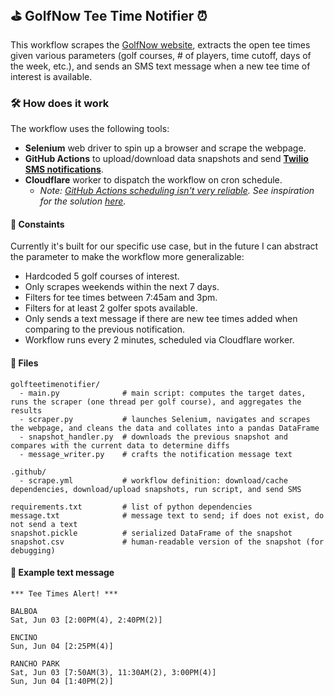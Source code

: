 ## ⛳ GolfNow Tee Time Notifier ⏰

This workflow scrapes the [GolfNow website](https://www.golfnow.com/), extracts the open tee times given various parameters (golf courses, # of players, time cutoff, days of the week, etc.), and sends an SMS text message when a new tee time of interest is available.

### 🛠️ How does it work
The workflow uses the following tools:
* __Selenium__ web driver to spin up a browser and scrape the webpage.
* __GitHub Actions__ to upload/download data snapshots and send __[Twilio SMS notifications](https://github.com/marketplace/actions/twilio-sms)__.
* __Cloudflare__ worker to dispatch the workflow on cron schedule.
  * _Note: [GitHub Actions scheduling isn't very reliable](https://upptime.js.org/blog/2021/01/22/github-actions-schedule-not-working/). See inspiration for the solution [here](https://github.com/upptime/upptime/issues/42#issuecomment-840264035)._

#### 🚧 Constaints
Currently it's built for our specific use case, but in the future I can abstract the parameter to make the workflow more generalizable:
* Hardcoded 5 golf courses of interest.
* Only scrapes weekends within the next 7 days.
* Filters for tee times between 7:45am and 3pm.
* Filters for at least 2 golfer spots available.
* Only sends a text message if there are new tee times added when comparing to the previous notification.
* Workflow runs every 2 minutes, scheduled via Cloudflare worker.


#### 📁 Files
```
golfteetimenotifier/
  - main.py              # main script: computes the target dates, runs the scraper (one thread per golf course), and aggregates the results
  - scraper.py           # launches Selenium, navigates and scrapes the webpage, and cleans the data and collates into a pandas DataFrame 
  - snapshot_handler.py  # downloads the previous snapshot and compares with the current data to determine diffs
  - message_writer.py    # crafts the notification message text

.github/
  - scrape.yml           # workflow definition: download/cache dependencies, download/upload snapshots, run script, and send SMS
 
requirements.txt         # list of python dependencies
message.txt              # message text to send; if does not exist, do not send a text
snapshot.pickle          # serialized DataFrame of the snapshot
snapshot.csv             # human-readable version of the snapshot (for debugging)
```

#### 📲 Example text message
```
*** Tee Times Alert! ***

BALBOA
Sat, Jun 03 [2:00PM(4), 2:40PM(2)]

ENCINO
Sun, Jun 04 [2:25PM(4)]

RANCHO PARK
Sat, Jun 03 [7:50AM(3), 11:30AM(2), 3:00PM(4)]
Sun, Jun 04 [1:40PM(2)]
```
